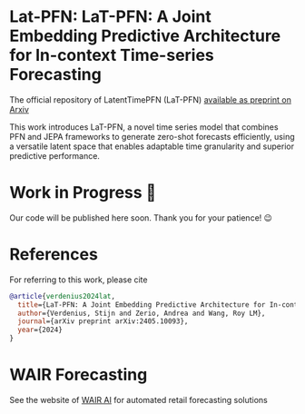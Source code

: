 # Lat-PFN: LaT-PFN: A Joint Embedding Predictive Architecture for In-context Time-series Forecasting

The official repository of LatentTimePFN (LaT-PFN) [available as preprint on Arxiv](https://arxiv.org/abs/2405.10093)

This work introduces LaT-PFN, a novel time series model that combines PFN and JEPA frameworks to generate zero-shot forecasts efficiently, using a versatile latent space that enables adaptable time granularity and superior predictive performance.

# Work in Progress 🔨

Our code will be published here soon. Thank you for your patience! 😉

# References 

For referring to this work, please cite

```bibtex
@article{verdenius2024lat,
  title={LaT-PFN: A Joint Embedding Predictive Architecture for In-context Time-series Forecasting},
  author={Verdenius, Stijn and Zerio, Andrea and Wang, Roy LM},
  journal={arXiv preprint arXiv:2405.10093},
  year={2024}
}
```

# WAIR Forecasting

See the website of [WAIR AI](https://wair.ai/) for automated retail forecasting solutions

